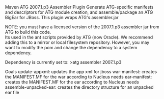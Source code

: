Maven ATG 2007.1.p3 Assembler Plugin
        Generate ATG-specific manifests and descriptors for ATG module creation,
        and assemble/package an ATG BigEar for JBoss. This plugin wraps ATG's assembler.jar


NOTE:  you must have a licensed version of the 2007.1.p3 assembler jar from ATG to build this code.  
Its used in the ant scripts provided by ATG (now Oracle).  We recommend adding this to a mirror 
or local filesystem repository. However, you may want to modify the pom and change the 
dependency to a system dependency.

Dependency is currently set to:
	<dependency>
  	  <groupId>>atg</groupId>
  	  <artifactId>assembler</artifactId>
  	  <version>2007.1.p3</version>
	</dependency>


Goals
update-appxml: updates the app xml for jboss
war-manifest: creates the MANIFEST.MF for the war according to Nucleus needs
ear-manifest: creates the MANIFEST.MF for the ear according to Nucleus needs
assemble-unpacked-ear:  creates the directory structure for an unpacked ear file


